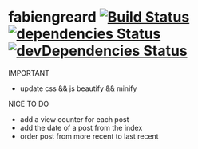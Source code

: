 # fabiengreard [![Build Status](https://travis-ci.org/FabienGreard/fabiengreard.svg?branch=master)](https://travis-ci.org/FabienGreard/fabiengreard)[![dependencies Status](https://david-dm.org/FabienGreard/fabiengreard/status.svg)](https://david-dm.org/FabienGreard/fabiengreard)[![devDependencies Status](https://david-dm.org/FabienGreard/fabiengreard/dev-status.svg)](https://david-dm.org/FabienGreard/fabiengreard?type=dev)

IMPORTANT

- update css && js beautify && minify

NICE TO DO

- add a view counter for each post
- add the date of a post from the index
- order post from more recent to last recent
